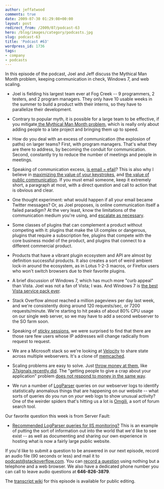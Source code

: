 ```yaml
---
author: jeffatwood
comments: true
date: 2009-07-30 01:29:08+00:00
layout: post
redirect_from: /2009/07/podcast-63
hero: /blog/images/category/podcasts.jpg
slug: podcast-63
title: 'Podcast #63'
wordpress_id: 1736
tags:
- company
- podcasts
---
```


In this episode of the podcast, Joel and Jeff discuss the Mythical Man Month problem, keeping communication in check, Windows 7, and web scaling.






  * Joel is fielding his largest team ever at Fog Creek -- 9 programmers, 2 testers, and 2 program managers. They only have 10 usable weeks in the summer to build a product with their interns, so they have to parallelize their development.


  * Contrary to popular myth, it is possible for a large team to be effective, if you mitigate[ the Mythical Man Month problem](http://en.wikipedia.org/wiki/Brooks%27s_law), which is really only about adding people to a late project and bringing them up to speed.  



  * How do you deal with an excess of communication (the explosion of paths) on larger teams? First, with program managers. That's what they are there to address, by becoming the conduit for communication. Second, constantly try to reduce the number of meetings and people in meetings.


  * Speaking of communication excess, [is email = efail](http://www.codinghorror.com/blog/archives/001191.html)? This is also why I believe in [maximizing the value of your keystrokes](http://www.codinghorror.com/blog/archives/000854.html), and [the value of public communication](http://www.codinghorror.com/blog/archives/000840.html). If you must email someone, keep it extremely short, a paragraph at most, with a direct question and call to action that is obvious and clear.


  * One thought experiment: what would happen if all your email became Twitter messages? Or, as Joel proposes, is online communication itself a failed paradigm? At the very least, know the limitations of the communication medium you're using, and [escalate as necessary](http://www.codinghorror.com/blog/archives/001064.html).


  * Some classes of plugins that can complement a product without competing with it: plugins that make the UI complex or dangerous, plugins that require a subscription fee, plugins that compete with the core business model of the product, and plugins that connect to a different commercial product.


  * Products that have a vibrant plugin ecosystem and API are almost by definition successful products. It also creates a sort of weird ambient lock-in around the ecosystem, as in Lotus 1-2-3 macros, or Firefox users who won't switch browsers due to their favorite plugins.


  * A brief discussion of Windows 7, which has much more "curb appeal" than Vista. Joel was not a fan of Vista; I was. And Windows 7 is [the best Vista service pack ever](http://www.codinghorror.com/blog/archives/001290.html).


  * Stack Overflow almost reached a million pageviews per day last week, and we're consistently doing around 120 requests/sec, or 7200 requests/minute. We're starting to hit peaks of about 80% CPU usage on our single web server, so we may have to add a second webserver to the SO farm soon.


  * Speaking of [sticky sessions](http://www.ln.go.cn/resin-doc/config/sessions.xtp), we were surprised to find that there are those rare few users whose IP addresses will change radically from request to request.


  * We are a Microsoft stack so we're looking at [Velocity](http://msdn.microsoft.com/en-us/data/cc655792.aspx) to share state across multiple webservers. It's a clone of [memcached](http://www.danga.com/memcached/).


  * Scaling problems are easy to solve. Just [throw money at them](http://www.codinghorror.com/blog/archives/001198.html), like [37signals recently did](http://www.37signals.com/svn/posts/1819-basecamp-now-with-more-vroom). The "getting people to give a crap about your application" problem [does not respond to money in the same way](http://teddziuba.com/2008/04/im-going-to-scale-my-foot-up-y.html).


  * We run a number of [LogParser](http://www.microsoft.com/DownLoads/details.aspx?FamilyID=890cd06b-abf8-4c25-91b2-f8d975cf8c07&displaylang=en) queries on our webserver logs to identify statistically anomalous things that are happening on our website -- what sorts of queries do you run on _your_ web logs to show unusual activity? One of the weirder spiders that's hitting us a lot is [Omgili](http://omgili.com/), a sort of forum search tool.




Our favorite question this week is from Server Fault:






  * [Recommended LogParser queries for IIS monitoring?](http://serverfault.com/questions/45516/recommended-logparser-queries-for-iis-monitoring) This is an example of putting the sort of information out into the world that we'd like to see exist -- as well as documenting and sharing our own experience in hosting what is now a fairly large public website.  





If you'd like to submit a question to be answered in our next episode, record an audio file (90 seconds or less) and mail it to [podcast@stackoverflow.com](mailto:podcast@stackoverflow.com). You can [record a question](http://blog.stackoverflow.com/index.php/2008/05/recording-podcast-questions-using-your-telephone/) using nothing but a telephone and a web browser. We also have a dedicated phone number you can call to leave audio questions at **646-826-3879**.






The [transcript wiki](https://stackoverflow.fogbugz.com/default.asp?W29071) for this episode is available for public editing.

